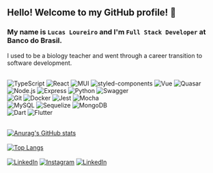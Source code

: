 ## Hello! Welcome to my GitHub profile! 🤩
### My name is `Lucas Loureiro` and I'm `Full Stack Developer` at Banco do Brasil.
I used to be a biology teacher and went through a career transition to software development.

<br/>
<div>
  <div>
    <img alt='TypeScript' src='https://img.shields.io/badge/typescript-%23007ACC.svg?style=for-the-badge&logo=typescript&logoColor=white'>
    <img alt='React' src='https://img.shields.io/badge/React-20232A?style=for-the-badge&logo=react&logoColor=61DAFB'>
    <img alt='MUI' src='https://img.shields.io/badge/MUI-%230081CB.svg?style=for-the-badge&logo=mui&logoColor=white'>
    <img alt='styled-components' src='https://img.shields.io/badge/styled--components-DB7093?style=for-the-badge&logo=styled-components&logoColor=white'>
    <img alt='Vue' src='https://img.shields.io/badge/vuejs-%2335495e.svg?style=for-the-badge&logo=vuedotjs&logoColor=%234FC08D'>
    <img alt='Quasar' src='https://img.shields.io/badge/Quasar-16B7FB?style=for-the-badge&logo=quasar&logoColor=black'>
  </div>
  <div>
    <img alt='Node.js' src='https://img.shields.io/badge/Node.js-43853D?style=for-the-badge&logo=node.js&logoColor=white'>
    <img alt='Express' src='https://img.shields.io/badge/express.js-%23404d59.svg?style=for-the-badge&logo=express&logoColor=%2361DAFB'>
    <img alt='Python' src='https://img.shields.io/badge/python-3670A0?style=for-the-badge&logo=python&logoColor=ffdd54'>
    <img alt='Swagger' src='https://img.shields.io/badge/-Swagger-%23Clojure?style=for-the-badge&logo=swagger&logoColor=white'>
  </div>
  <div>
    <img alt='Git' src='https://img.shields.io/badge/git-%23F05033.svg?style=for-the-badge&logo=git&logoColor=white'>
    <img alt='Docker' src='https://img.shields.io/badge/docker-%230db7ed.svg?style=for-the-badge&logo=docker&logoColor=white'>
    <img alt='Jest' src='https://img.shields.io/badge/-jest-%23C21325?style=for-the-badge&logo=jest&logoColor=white'>
    <img alt='Mocha' src='https://img.shields.io/badge/-mocha-%238D6748?style=for-the-badge&logo=mocha&logoColor=white'>
  </div>
  <div>
    <img alt='MySQL' src='https://img.shields.io/badge/mysql-%2300f.svg?style=for-the-badge&logo=mysql&logoColor=white'>
    <img alt='Sequelize' src='https://img.shields.io/badge/Sequelize-52B0E7?style=for-the-badge&logo=Sequelize&logoColor=white'>
    <img alt='MongoDB' src='https://img.shields.io/badge/MongoDB-%234ea94b.svg?style=for-the-badge&logo=mongodb&logoColor=white'>
  </div>
  <div>
    <img alt='Dart' src='https://img.shields.io/badge/dart-%230175C2.svg?style=for-the-badge&logo=dart&logoColor=white'>
    <img alt='Flutter' src='https://img.shields.io/badge/Flutter-%2302569B.svg?style=for-the-badge&logo=Flutter&logoColor=white'>
  </div>
  <div>
  </div>
</div>
<br/>

[![Anurag's GitHub stats](https://github-readme-stats.vercel.app/api?username=loureiro-lucas&show_icons=true&theme=tokyonight&count_private=true&include_all_commits=true&hide=issues)](https://github.com/anuraghazra/github-readme-stats)
\
\
[![Top Langs](https://github-readme-stats.vercel.app/api/top-langs/?username=loureiro-lucas&layout=compact&langs_count=10&theme=tokyonight)](https://github.com/anuraghazra/github-readme-stats)
\
\
[![LinkedIn](https://img.shields.io/badge/LinkedIn-0077B5?style=for-the-badge&logo=linkedin&logoColor=white)](https://www.linkedin.com/in/lucasloureiro1994/?locale=en_US)
[![Instagram](https://img.shields.io/badge/Instagram-E4405F?style=for-the-badge&logo=instagram&logoColor=white)](https://www.linkedin.com/in/lucasloureiro1994/?locale=en_US)
[![LinkedIn](https://img.shields.io/badge/Facebook-1877F2?style=for-the-badge&logo=facebook&logoColor=white)](https://www.facebook.com/lucaoloureiro/)
